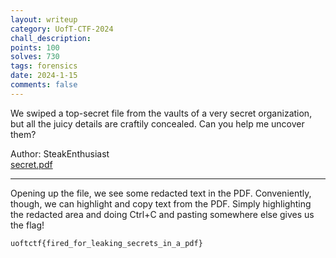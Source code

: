 ```yaml
---
layout: writeup
category: UofT-CTF-2024
chall_description:
points: 100
solves: 730
tags: forensics
date: 2024-1-15
comments: false
---
```


We swiped a top-secret file from the vaults of a very secret organization, but all the juicy details are craftily concealed. Can you help me uncover them?  

Author: SteakEnthusiast  
[secret.pdf](https://github.com/Nightxade/ctf-writeups/blob/master/assets/CTFs/UofT-CTF-2024/secret.pdf)  

---

Opening up the file, we see some redacted text in the PDF. Conveniently, though, we can highlight and copy text from the PDF. Simply highlighting the redacted area and doing Ctrl+C and pasting somewhere else gives us the flag!  

    uoftctf{fired_for_leaking_secrets_in_a_pdf}